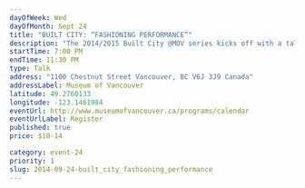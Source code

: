 ```yaml
---
dayOfWeek: Wed
dayOfMonth: Sept 24
title: "BUILT CITY: “FASHIONING PERFORMANCE”"
description: "The 2014/2015 Built City @MOV series kicks off with a talk that showcases the potential of design to effect significant change in personal and public space."
startTime: 7:00 PM
endTime: 11:30 PM
type: Talk
address: "1100 Chestnut Street Vancouver, BC V6J 3J9 Canada"
addressLabel: Museum of Vancouver
latitude: 49.2760133
longitude: -123.1461984
eventUrl: http://www.museumofvancouver.ca/programs/calendar
eventUrlLabel: Register
published: true
price: $10-14

category: event-24
priority: 1
slug: 2014-09-24-built_city_fashioning_performance
---
```

